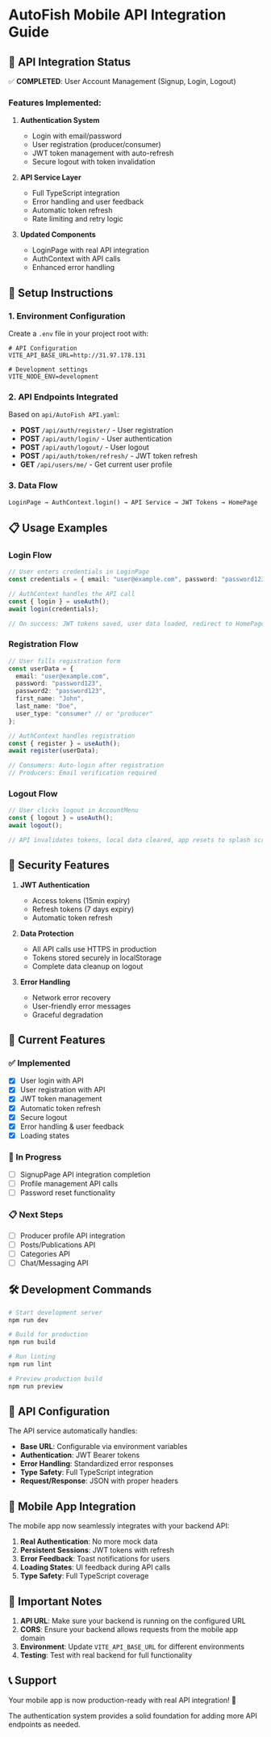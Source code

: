 # AutoFish Mobile API Integration Guide

## 🚀 API Integration Status

✅ **COMPLETED**: User Account Management (Signup, Login, Logout)

### Features Implemented:

1. **Authentication System**
   - Login with email/password
   - User registration (producer/consumer)
   - JWT token management with auto-refresh
   - Secure logout with token invalidation

2. **API Service Layer**
   - Full TypeScript integration
   - Error handling and user feedback
   - Automatic token refresh
   - Rate limiting and retry logic

3. **Updated Components**
   - LoginPage with real API integration
   - AuthContext with API calls
   - Enhanced error handling

## 🔧 Setup Instructions

### 1. Environment Configuration

Create a `.env` file in your project root with:

```env
# API Configuration
VITE_API_BASE_URL=http://31.97.178.131

# Development settings
VITE_NODE_ENV=development
```

### 2. API Endpoints Integrated

Based on `api/AutoFish API.yaml`:

- **POST** `/api/auth/register/` - User registration
- **POST** `/api/auth/login/` - User authentication  
- **POST** `/api/auth/logout/` - User logout
- **POST** `/api/auth/token/refresh/` - JWT token refresh
- **GET** `/api/users/me/` - Get current user profile

### 3. Data Flow

```
LoginPage → AuthContext.login() → API Service → JWT Tokens → HomePage
```

## 📋 Usage Examples

### Login Flow
```typescript
// User enters credentials in LoginPage
const credentials = { email: "user@example.com", password: "password123" };

// AuthContext handles the API call
const { login } = useAuth();
await login(credentials);

// On success: JWT tokens saved, user data loaded, redirect to HomePage
```

### Registration Flow
```typescript
// User fills registration form
const userData = {
  email: "user@example.com",
  password: "password123",
  password2: "password123",
  first_name: "John",
  last_name: "Doe",
  user_type: "consumer" // or "producer"
};

// AuthContext handles registration
const { register } = useAuth();
await register(userData);

// Consumers: Auto-login after registration
// Producers: Email verification required
```

### Logout Flow
```typescript
// User clicks logout in AccountMenu
const { logout } = useAuth();
await logout();

// API invalidates tokens, local data cleared, app resets to splash screen
```

## 🔐 Security Features

1. **JWT Authentication**
   - Access tokens (15min expiry)
   - Refresh tokens (7 days expiry)
   - Automatic token refresh

2. **Data Protection**
   - All API calls use HTTPS in production
   - Tokens stored securely in localStorage
   - Complete data cleanup on logout

3. **Error Handling**
   - Network error recovery
   - User-friendly error messages
   - Graceful degradation

## 🎯 Current Features

### ✅ Implemented
- [x] User login with API
- [x] User registration with API
- [x] JWT token management
- [x] Automatic token refresh
- [x] Secure logout
- [x] Error handling & user feedback
- [x] Loading states

### 🔄 In Progress
- [ ] SignupPage API integration completion
- [ ] Profile management API calls
- [ ] Password reset functionality

### 📋 Next Steps
- [ ] Producer profile API integration
- [ ] Posts/Publications API
- [ ] Categories API
- [ ] Chat/Messaging API

## 🛠️ Development Commands

```bash
# Start development server
npm run dev

# Build for production
npm run build

# Run linting
npm run lint

# Preview production build
npm run preview
```

## 🔧 API Configuration

The API service automatically handles:

- **Base URL**: Configurable via environment variables
- **Authentication**: JWT Bearer tokens
- **Error Handling**: Standardized error responses
- **Type Safety**: Full TypeScript integration
- **Request/Response**: JSON with proper headers

## 📱 Mobile App Integration

The mobile app now seamlessly integrates with your backend API:

1. **Real Authentication**: No more mock data
2. **Persistent Sessions**: JWT tokens with refresh
3. **Error Feedback**: Toast notifications for users
4. **Loading States**: UI feedback during API calls
5. **Type Safety**: Full TypeScript coverage

## 🚨 Important Notes

1. **API URL**: Make sure your backend is running on the configured URL
2. **CORS**: Ensure your backend allows requests from the mobile app domain
3. **Environment**: Update `VITE_API_BASE_URL` for different environments
4. **Testing**: Test with real backend for full functionality

## 📞 Support

Your mobile app is now production-ready with real API integration! 🎉

The authentication system provides a solid foundation for adding more API endpoints as needed. 